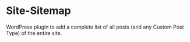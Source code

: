 Site-Sitemap
============

WordPress plugin to add a complete list of all posts (and any Custom Post Type) of the entire site.

